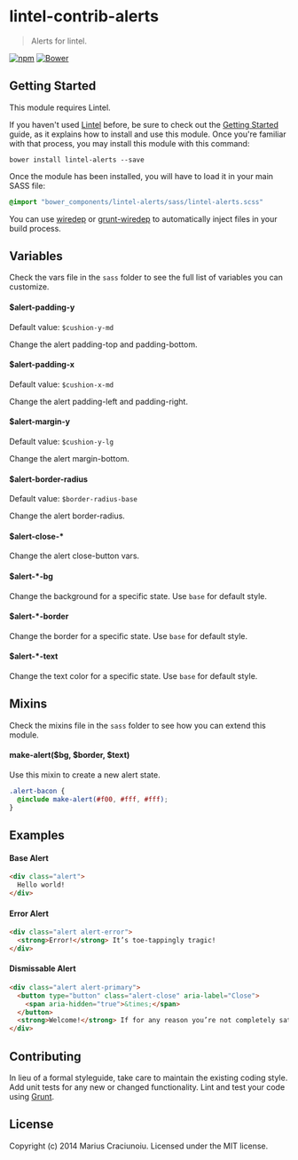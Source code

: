 lintel-contrib-alerts
=====================

> Alerts for lintel.

[![npm](https://img.shields.io/npm/v/lintel-contrib-alerts.svg)](https://github.com/lintelio/lintel-contrib-alerts)
[![Bower](https://img.shields.io/bower/v/lintel-contrib-alerts.svg)](https://github.com/lintelio/lintel-contrib-alerts)


## Getting Started
This module requires Lintel.

If you haven't used [Lintel](http://lintel.io/) before, be sure to check out the [Getting Started](http://lintel.io/getting-started) guide, as it explains how to install and use this module. Once you're familiar with that process, you may install this module with this command:

```shell
bower install lintel-alerts --save
```

Once the module has been installed, you will have to load it in your main SASS file:

```scss
@import "bower_components/lintel-alerts/sass/lintel-alerts.scss"
```

You can use [wiredep](https://github.com/taptapship/wiredep) or [grunt-wiredep](https://github.com/stephenplusplus/grunt-wiredep) to automatically inject files in your build process.


## Variables
Check the vars file in the `sass` folder to see the full list of variables you can customize.

#### $alert-padding-y
Default value: `$cushion-y-md`  

Change the alert padding-top and padding-bottom.

#### $alert-padding-x
Default value: `$cushion-x-md`  

Change the alert padding-left and padding-right.

#### $alert-margin-y
Default value: `$cushion-y-lg`  

Change the alert margin-bottom.

#### $alert-border-radius
Default value: `$border-radius-base`  

Change the alert border-radius.

#### $alert-close-*
Change the alert close-button vars.

#### $alert-*-bg
Change the background for a specific state. Use `base` for default style.

#### $alert-*-border
Change the border for a specific state. Use `base` for default style.

#### $alert-*-text
Change the text color for a specific state. Use `base` for default style.


## Mixins
Check the mixins file in the `sass` folder to see how you can extend this module.

#### make-alert($bg, $border, $text)
Use this mixin to create a new alert state.

```scss
.alert-bacon {
  @include make-alert(#f00, #fff, #fff);
}
```


## Examples

#### Base Alert
```html
<div class="alert">
  Hello world!
</div>
```

#### Error Alert
```html
<div class="alert alert-error">
  <strong>Error!</strong> It’s toe-tappingly tragic!
</div>
```

#### Dismissable Alert
```html
<div class="alert alert-primary">
  <button type="button" class="alert-close" aria-label="Close">
    <span aria-hidden="true">&times;</span>
  </button>
  <strong>Welcome!</strong> If for any reason you’re not completely satisfied, I hate you.
</div>
```


## Contributing
In lieu of a formal styleguide, take care to maintain the existing coding style. Add unit tests for any new or changed functionality. Lint and test your code using [Grunt](http://gruntjs.com/).


## License
Copyright (c) 2014 Marius Craciunoiu. Licensed under the MIT license.
